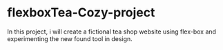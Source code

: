 # flexboxTea-Cozy-project
In this project, i will create a fictional tea shop website using flex-box and experimenting the new found tool in design.
